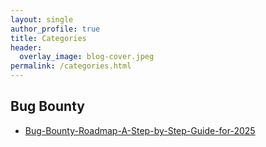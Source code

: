 ```yaml
---
layout: single
author_profile: true
title: Categories
header:
  overlay_image: blog-cover.jpeg
permalink: /categories.html
---
```


<h2>Bug Bounty</h2>
<ul>
<li><a href="https://p07h4n.github.io/Bug-Bounty-Roadmap-2025/">Bug-Bounty-Roadmap-A-Step-by-Step-Guide-for-2025</a></li>
</ul>
